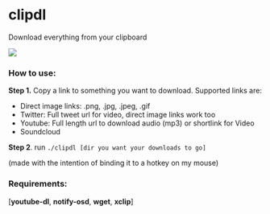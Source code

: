 # clipdl

Download everything from your clipboard

![](clipdlg.gif)

### How to use:

**Step 1.** Copy a link to something you want to download. Supported links are:

- Direct image links: .png, .jpg, .jpeg, .gif
- Twitter: Full tweet url for video, direct image links work too
- Youtube: Full length url to download audio (mp3) or shortlink for Video
- Soundcloud

**Step 2**. run `./clipdl [dir you want your downloads to go]`

(made with the intention of binding it to a hotkey on my mouse)



### Requirements:

[**youtube-dl**, **notify-osd**, **wget**, **xclip**]